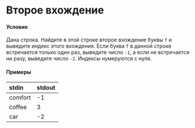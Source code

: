 # Второе вхождение

#### Условие
 
Дана строка. Найдите в этой строке второе вхождение буквы `f` и выведите индекс этого вхождения. Если буква `f` в данной строке встречается только один раз, выведите число `-1`, а если не встречается ни разу, выведите  число `-2`. Индексы нумеруются с нуля.

#### Примеры

stdin   | stdout
:------ | :---------
comfort | -1
coffee  | 3
car     | -2